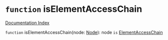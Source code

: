 # `function` isElementAccessChain

[Documentation Index](../README.md)

`function` isElementAccessChain(node: [Node](../interface.Node/README.md)): node `is` [ElementAccessChain](../interface.ElementAccessChain/README.md)